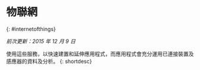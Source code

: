 

# 物聯網
{: #internetofthings}

*前次更新：2015 年 12 月 9 日*

使用這些服務，以快速建置和延伸應用程式，而應用程式會充分運用已連接裝置及感應器的資料及分析。
{: shortdesc}



